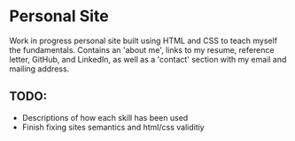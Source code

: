 # Personal Site

Work in progress personal site built using HTML and CSS to teach myself the fundamentals. Contains an 'about me', links to my resume, reference letter, GitHub, and LinkedIn, as well as a 'contact' section with my email and mailing address.

## TODO:
* Descriptions of how each skill has been used
* Finish fixing sites semantics and html/css validitiy
